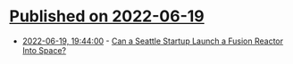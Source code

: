 # [Published on 2022-06-19](index.md)

* [2022-06-19, 19:44:00](https://science.slashdot.org/story/22/06/18/195257/can-a-seattle-startup-launch-a-fusion-reactor-into-space?utm_source=rss1.0mainlinkanon&utm_medium=feed) - [Can a Seattle Startup Launch a Fusion Reactor Into Space?](https://science.slashdot.org/story/22/06/18/195257/can-a-seattle-startup-launch-a-fusion-reactor-into-space?utm_source=rss1.0mainlinkanon&utm_medium=feed)
